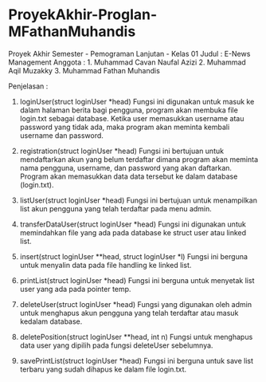 # ProyekAkhir-Proglan-MFathanMuhandis
Proyek Akhir Semester - Pemograman Lanjutan - Kelas 01
Judul : E-News Management
Anggota :
    1. Muhammad Cavan Naufal Azizi
    2. Muhammad Aqil Muzakky
    3. Muhammad Fathan Muhandis

Penjelasan :
1. loginUser(struct loginUser *head)
Fungsi ini digunakan untuk masuk ke dalam halaman berita bagi pengguna, program akan membuka file login.txt sebagai database. Ketika user memasukkan username atau password yang tidak ada, maka program akan meminta kembali username dan password.

2. registration(struct loginUser *head)
Fungsi ini bertujuan untuk mendaftarkan akun  yang belum terdaftar dimana program akan meminta nama pengguna, username, dan password yang akan daftarkan. Program akan memasukkan data data tersebut ke dalam database (login.txt).

3. listUser(struct loginUser *head)
Fungsi ini bertujuan untuk menampilkan list akun pengguna yang telah terdaftar pada menu admin.

4. transferDataUser(struct loginUser *head)
Fungsi ini digunakan untuk memindahkan file yang ada pada database ke struct user atau linked list.

5. insert(struct loginUser **head, struct loginUser *l)
Fungsi ini berguna untuk menyalin data pada file handling ke linked list.

6. printList(struct loginUser *head)
Fungsi ini berguna untuk menyetak list user yang ada pada pointer temp.

7. deleteUser(struct loginUser *head) 
Fungsi yang digunakan oleh admin untuk menghapus akun pengguna yang telah terdaftar atau masuk kedalam database.

8. deletePosition(struct loginUser **head, int n)
Fungsi untuk menghapus data user yang dipilih pada fungsi deleteUser sebelumnya.

9. savePrintList(struct loginUser *head)
Fungsi ini berguna untuk save list terbaru yang sudah dihapus ke dalam file login.txt.